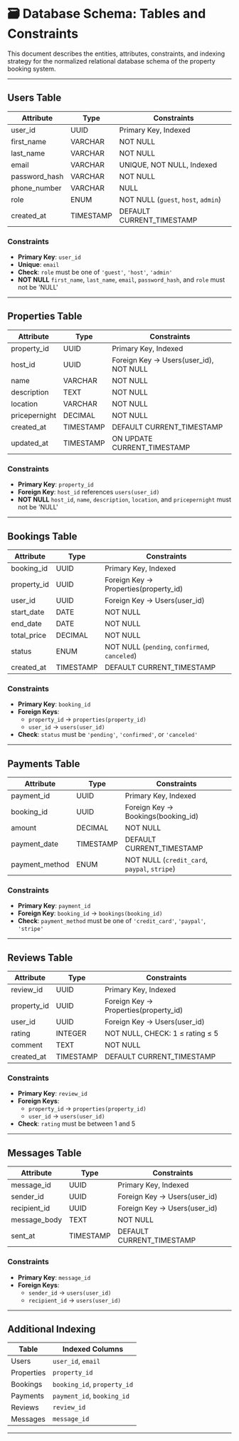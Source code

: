 # 🗃️ Database Schema: Tables and Constraints

This document describes the entities, attributes, constraints, and indexing strategy for the normalized relational database schema of the property booking system.

---

## Users Table

| Attribute       | Type    | Constraints                            |
|-----------------|---------|----------------------------------------|
| user_id         | UUID    | Primary Key, Indexed                   |
| first_name      | VARCHAR | NOT NULL                               |
| last_name       | VARCHAR | NOT NULL                               |
| email           | VARCHAR | UNIQUE, NOT NULL, Indexed              |
| password_hash   | VARCHAR | NOT NULL                               |
| phone_number    | VARCHAR | NULL                                   |
| role            | ENUM    | NOT NULL (`guest`, `host`, `admin`)    |
| created_at      | TIMESTAMP | DEFAULT CURRENT_TIMESTAMP            |

### Constraints
- **Primary Key**: `user_id`
- **Unique**: `email`
- **Check**: `role` must be one of `'guest'`, `'host'`, `'admin'`
- **NOT NULL** `first_name`, `last_name`, `email`, `password_hash`, and `role` must not be 'NULL'

---

## Properties Table

| Attribute       | Type    | Constraints                            |
|-----------------|---------|----------------------------------------|
| property_id     | UUID    | Primary Key, Indexed                   |
| host_id         | UUID    | Foreign Key → Users(user_id), NOT NULL |
| name            | VARCHAR | NOT NULL                               |
| description     | TEXT    | NOT NULL                               |
| location        | VARCHAR | NOT NULL                               |
| pricepernight   | DECIMAL | NOT NULL                               |
| created_at      | TIMESTAMP | DEFAULT CURRENT_TIMESTAMP            |
| updated_at      | TIMESTAMP | ON UPDATE CURRENT_TIMESTAMP          |

### Constraints
- **Primary Key**: `property_id`
- **Foreign Key**: `host_id` references `users(user_id)`
- **NOT NULL** `host_id`, `name`, `description`, `location`, and `pricepernight` must not be 'NULL'

---

## Bookings Table

| Attribute       | Type    | Constraints                            |
|-----------------|---------|----------------------------------------|
| booking_id      | UUID    | Primary Key, Indexed                   |
| property_id     | UUID    | Foreign Key → Properties(property_id)  |
| user_id         | UUID    | Foreign Key → Users(user_id)           |
| start_date      | DATE    | NOT NULL                               |
| end_date        | DATE    | NOT NULL                               |
| total_price     | DECIMAL | NOT NULL                               |
| status          | ENUM    | NOT NULL (`pending`, `confirmed`, `canceled`) |
| created_at      | TIMESTAMP | DEFAULT CURRENT_TIMESTAMP            |

### Constraints
- **Primary Key**: `booking_id`
- **Foreign Keys**:
  - `property_id` → `properties(property_id)`
  - `user_id` → `users(user_id)`
- **Check**: `status` must be `'pending'`, `'confirmed'`, or `'canceled'`

---

## Payments Table

| Attribute       | Type    | Constraints                            |
|-----------------|---------|----------------------------------------|
| payment_id      | UUID    | Primary Key, Indexed                   |
| booking_id      | UUID    | Foreign Key → Bookings(booking_id)     |
| amount          | DECIMAL | NOT NULL                               |
| payment_date    | TIMESTAMP | DEFAULT CURRENT_TIMESTAMP            |
| payment_method  | ENUM    | NOT NULL (`credit_card`, `paypal`, `stripe`) |

### Constraints
- **Primary Key**: `payment_id`
- **Foreign Key**: `booking_id` → `bookings(booking_id)`
- **Check**: `payment_method` must be one of `'credit_card'`, `'paypal'`, `'stripe'`

---

## Reviews Table

| Attribute       | Type    | Constraints                            |
|-----------------|---------|----------------------------------------|
| review_id       | UUID    | Primary Key, Indexed                   |
| property_id     | UUID    | Foreign Key → Properties(property_id)  |
| user_id         | UUID    | Foreign Key → Users(user_id)           |
| rating          | INTEGER | NOT NULL, CHECK: 1 ≤ rating ≤ 5        |
| comment         | TEXT    | NOT NULL                               |
| created_at      | TIMESTAMP | DEFAULT CURRENT_TIMESTAMP            |

### Constraints
- **Primary Key**: `review_id`
- **Foreign Keys**:
  - `property_id` → `properties(property_id)`
  - `user_id` → `users(user_id)`
- **Check**: `rating` must be between 1 and 5

---

## Messages Table

| Attribute       | Type    | Constraints                            |
|-----------------|---------|----------------------------------------|
| message_id      | UUID    | Primary Key, Indexed                   |
| sender_id       | UUID    | Foreign Key → Users(user_id)           |
| recipient_id    | UUID    | Foreign Key → Users(user_id)           |
| message_body    | TEXT    | NOT NULL                               |
| sent_at         | TIMESTAMP | DEFAULT CURRENT_TIMESTAMP            |

### Constraints
- **Primary Key**: `message_id`
- **Foreign Keys**:
  - `sender_id` → `users(user_id)`
  - `recipient_id` → `users(user_id)`

---

## Additional Indexing

| Table      | Indexed Columns                        |
|------------|----------------------------------------|
| Users      | `user_id`, `email`                     |
| Properties | `property_id`                          |
| Bookings   | `booking_id`, `property_id`            |
| Payments   | `payment_id`, `booking_id`             |
| Reviews    | `review_id`                            |
| Messages   | `message_id`                           |

---
